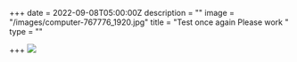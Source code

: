 +++
date = 2022-09-08T05:00:00Z
description = ""
image = "/images/computer-767776_1920.jpg"
title = "Test once again Please work "
type = ""

+++
![](/images/service-3.png)